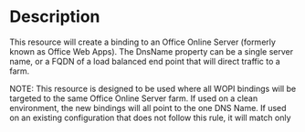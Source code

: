 ﻿# Description

This resource will create a binding to an Office Online Server (formerly known
as Office Web Apps). The DnsName property can be a single server name, or a
FQDN of a load balanced end point that will direct traffic to a farm.

NOTE: This resource is designed to be used where all WOPI bindings will be
targeted to the same Office Online Server farm. If used on a clean
environment, the new bindings will all point to the one DNS Name. If used on
an existing configuration that does not follow this rule, it will match only
